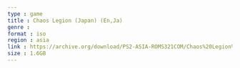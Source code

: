 ```yaml
---
type : game
title : Chaos Legion (Japan) (En,Ja)
genre : 
format : iso
region : asia
link : https://archive.org/download/PS2-ASIA-ROMS321COM/Chaos%20Legion%20%28Japan%29%20%28En%2CJa%29.7z
size : 1.6GB
---
```

